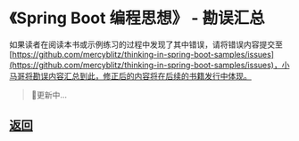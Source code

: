 # 《Spring Boot 编程思想》 - 勘误汇总

如果读者在阅读本书或示例练习的过程中发现了其中错误，请将错误内容提交至 [https://github.com/mercyblitz/thinking-in-spring-boot-samples/issues](https://github.com/mercyblitz/thinking-in-spring-boot-samples/issues)，小马哥将勘误内容汇总到此，修正后的内容将在后续的书籍发行中体现。

> 更新中...




## [返回](/books/thinking-in-spring-boot/)